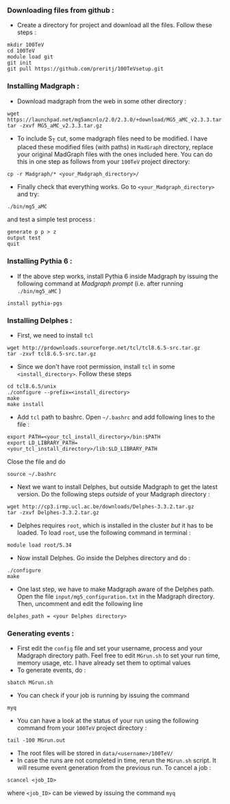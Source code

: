 ### Downloading files from github :
* Create a directory for project and download all the files. Follow these steps :
```
mkdir 100TeV
cd 100TeV
module load git
git init
git pull https://github.com/preritj/100TeVsetup.git
```

### Installing Madgraph :
* Download madgraph from the web in some other directory : 
```
wget https://launchpad.net/mg5amcnlo/2.0/2.3.0/+download/MG5_aMC_v2.3.3.tar.gz 
tar -zxvf MG5_aMC_v2.3.3.tar.gz
```

* To include S<sub>T</sub>  cut, some madgraph files need to be modified. I have placed these modified files (with paths) in `MadGraph` directory, replace your original MadGraph files with the ones included here. You can do this in one step as follows from your `100TeV` project directory:
```
cp -r Madgraph/* <your_Madgraph_directory>/ 
``` 

* Finally check that everything works. Go to `<your_Madgraph_directory>` and try:
```
./bin/mg5_aMC
```
and test a simple test process : 
```
generate p p > z
output test
quit
```

### Installing Pythia 6 :
* If the above step works, install Pythia 6 inside Madgraph by issuing the following command at *Madgraph prompt* (i.e. after running `./bin/mg5_aMC` )
```
install pythia-pgs
```

### Installing Delphes :

* First, we need to install `tcl` 
```
wget http://prdownloads.sourceforge.net/tcl/tcl8.6.5-src.tar.gz
tar -zxvf tcl8.6.5-src.tar.gz
```
* Since we don't have root permission, install `tcl` in some `<install_directory>`. Follow these steps
```
cd tcl8.6.5/unix
./configure --prefix=<install_directory>
make 
make install
```

* Add `tcl` path to bashrc. Open `~/.bashrc` and add following lines to the file :
```
export PATH=<your_tcl_install_directory>/bin:$PATH
export LD_LIBRARY_PATH=<your_tcl_install_directory>/lib:$LD_LIBRARY_PATH
``` 
Close the file and do 
```
source ~/.bashrc
```

* Next we want to install Delphes, but outside Madgraph to get the latest version. Do the following steps *outside* of your Madgraph directory :
```
wget http://cp3.irmp.ucl.ac.be/downloads/Delphes-3.3.2.tar.gz
tar -zxvf Delphes-3.3.2.tar.gz
```

* Delphes requires `root`, which is installed in the cluster *but* it has to be loaded. To load `root`, use the following command in terminal :
```
module load root/5.34
``` 

* Now install Delphes. Go inside the Delphes directory and do :
```
./configure
make
```

* One last step, we have to make Madgraph aware of the Delphes path. Open the file `input/mg5_configuration.txt` in the Madgraph directory. Then, uncomment and edit the following line 
```
delphes_path = <your Delphes directory>
``` 


### Generating events :
* First edit the `config` file and set your username, process and your Madgraph directory path. 
Feel free to edit `MGrun.sh` to set your run time, memory usage, etc. I have already set them to optimal values
* To generate events, do :
```
sbatch MGrun.sh
```
* You can check if your job is running by issuing the command 
```
myq
``` 
* You can have a look at the status of your run using the following command from your `100TeV` project directory :
```
tail -100 MGrun.out
```
* The root files will be stored in `data/<username>/100TeV/`
* In case the runs are not completed in time, rerun the `MGrun.sh` script. It will resume event generation from the previous run.
To cancel a job :
```
scancel <job_ID>
```
where `<job_ID>` can be viewed by issuing the command `myq`

